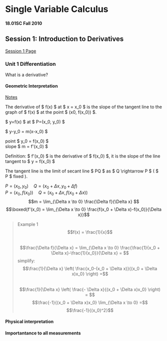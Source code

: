 # Single Variable Calculus
#### 18.01SC Fall 2010
## Session 1: Introduction to Derivatives

[Session 1 Page](https://ocw.mit.edu/courses/18-01sc-single-variable-calculus-fall-2010/pages/1.-differentiation/part-a-definition-and-basic-rules/session-1-introduction-to-derivatives/)

### Unit 1 Differentiation

What is a derivative?  

#### Geometric Interpretation  

[Notes](https://ocw.mit.edu/courses/18-01sc-single-variable-calculus-fall-2010/acf917af6fb88659fe64f36e2b7c5d57_MIT18_01SCF10_Ses1b.pdf)

The derivative of $ f(x) $ at $ x = x_0 $ is the slope of the tangent line to the graph of $ f(x) $ at the point $ (x0, f(x_0)) $.  

$ y=f(x) $ at $ P=(x_0, y_0) $  

$ y-y_0 = m(x-x_0) $

point $ y_0 = f(x_0) $  
slope $ m = f'(x_0) $  

Definition: $ f'(x_0) $ is the derivative of $ f(x_0) $, it is the slope of the line tangent to $ y = f(x_0) $  

The tangent line is the limit of secant line $ PQ $ as $ Q \rightarrow P $ ( $ P $ fixed ).

$P=(x_0, y_0) \quad Q=(x_0 + \Delta x, y_0 + \Delta f)$  
$P=(x_0, f(x_0)) \quad Q=(x_0 + \Delta x, f(x_0 + \Delta x))$  
$$m = \lim_{\Delta x \to 0} \frac{\Delta f}{\Delta x} $$
$$\boxed{f'(x_0) = \lim_{\Delta x \to 0} \frac{f(x_0 + \Delta x)-f(x_0)}{\Delta x}}$$  

> Example 1  
> $$f(x) = \frac{1}{x}$$  
>$$\frac{\Delta f}{\Delta x} = \lim_{\Delta x \to 0} \frac{\frac{1}{x_0 + \Delta x}-\frac{1}{x_0}}{\Delta x} = $$
> simplify: 
> $$\frac{1}{\Delta x} \left( \frac{x_0-(x_0 + \Delta x)}{(x_0 + \Delta x)x_0} \right) =$$  
> $$\frac{1}{\Delta x} \left( \frac{- \Delta x}{(x_0 + \Delta x)x_0} \right) = $$
> $$\frac{-1}{(x_0 + \Delta x)x_0} \lim_{\Delta x \to 0} =$$
> $$\frac{-1}{(x_0)^2}$$
  
#### Physical interpretation  


#### Importantance to all measurements
  
